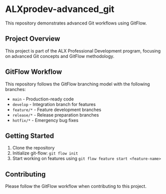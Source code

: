 # ALXprodev-advanced_git

This repository demonstrates advanced Git workflows using GitFlow.

## Project Overview
This project is part of the ALX Professional Development program, focusing on advanced Git concepts and GitFlow methodology.

## GitFlow Workflow
This repository follows the GitFlow branching model with the following branches:
- `main` - Production-ready code
- `develop` - Integration branch for features
- `feature/*` - Feature development branches
- `release/*` - Release preparation branches
- `hotfix/*` - Emergency bug fixes

## Getting Started
1. Clone the repository
2. Initialize git-flow: `git flow init`
3. Start working on features using `git flow feature start <feature-name>`

## Contributing
Please follow the GitFlow workflow when contributing to this project.
